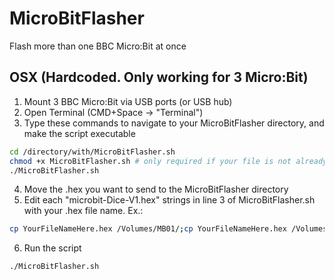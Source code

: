 # MicroBitFlasher

Flash more than one BBC Micro:Bit at once

## OSX (Hardcoded. Only working for 3 Micro:Bit)
1. Mount 3 BBC Micro:Bit via USB ports (or USB hub)
2. Open Terminal (CMD+Space -> "Terminal")
3. Type these commands to navigate to your MicroBitFlasher directory, and make the script executable
```bash
cd /directory/with/MicroBitFlasher.sh
chmod +x MicroBitFlasher.sh # only required if your file is not already executable
./MicroBitFlasher.sh
```
4. Move the .hex you want to send to the MicroBitFlasher directory
5. Edit each "microbit-Dice-V1.hex" strings in line 3 of MicroBitFlasher.sh with your .hex file name. Ex.:
```bash
cp YourFileNameHere.hex /Volumes/MB01/;cp YourFileNameHere.hex /Volumes/MB02/;cp YourFileNameHere.hex /Volumes/MB03/
```
6. Run the script
```bash
./MicroBitFlasher.sh
```


